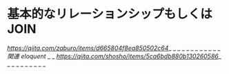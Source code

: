 # 基本的なリレーションシップもしくはJOIN


_https://qiita.com/zaburo/items/d665804f8ea850502c64__
_
_
_
_
_
_
_
_
_
_
_
_関連 eloquent_
_
_
_https://qiita.com/shosho/items/5ca6bdb880b130260586__
_
_
_
_
_
_
_
_
_